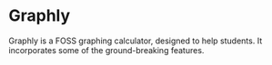 # Graphly
Graphly is a FOSS graphing calculator, designed to help students. It incorporates some of the ground-breaking features.
